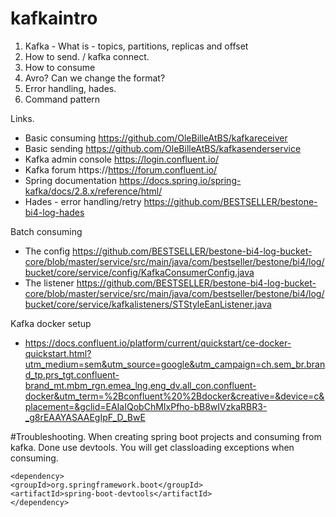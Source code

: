 # kafkaintro

1. Kafka - What is - topics, partitions, replicas and offset
2. How to send. / kafka connect.
3. How to consume
4. Avro? Can we change the format?
5. Error handling, hades.
6. Command pattern

Links.
* Basic consuming https://github.com/OleBilleAtBS/kafkareceiver
* Basic sending https://github.com/OleBilleAtBS/kafkasenderservice
* Kafka admin console https://login.confluent.io/
* Kafka forum https://https://forum.confluent.io/
* Spring documentation https://docs.spring.io/spring-kafka/docs/2.8.x/reference/html/
* Hades - error handling/retry https://github.com/BESTSELLER/bestone-bi4-log-hades


Batch consuming
* The config https://github.com/BESTSELLER/bestone-bi4-log-bucket-core/blob/master/service/src/main/java/com/bestseller/bestone/bi4/log/bucket/core/service/config/KafkaConsumerConfig.java
* The listener https://github.com/BESTSELLER/bestone-bi4-log-bucket-core/blob/master/service/src/main/java/com/bestseller/bestone/bi4/log/bucket/core/service/kafkalisteners/STStyleEanListener.java


Kafka docker setup
* https://docs.confluent.io/platform/current/quickstart/ce-docker-quickstart.html?utm_medium=sem&utm_source=google&utm_campaign=ch.sem_br.brand_tp.prs_tgt.confluent-brand_mt.mbm_rgn.emea_lng.eng_dv.all_con.confluent-docker&utm_term=%2Bconfluent%20%2Bdocker&creative=&device=c&placement=&gclid=EAIaIQobChMIxPfho-bB8wIVzkaRBR3-_g8rEAAYASAAEgIpF_D_BwE

#Troubleshooting.
When creating spring boot projects and consuming from kafka. Done use devtools.
You will get classloading exceptions when consuming.

```
<dependency>
<groupId>org.springframework.boot</groupId>
<artifactId>spring-boot-devtools</artifactId>
</dependency>
```